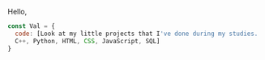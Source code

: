 Hello, 
<br/>
```javascript
const Val = {
  code: [Look at my little projects that I've done during my studies. :)
  C++, Python, HTML, CSS, JavaScript, SQL]
}
```
<br/>
